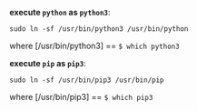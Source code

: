 <link href="../css/dark_theme.css" rel="stylesheet" />

**execute `python` as `python3`**:

    sudo ln -sf /usr/bin/python3 /usr/bin/python

where [/usr/bin/python3] == `$ which python3`

**execute `pip` as `pip3`**:

    sudo ln -sf /usr/bin/pip3 /usr/bin/pip

where [/usr/bin/pip3] == `$ which pip3`
